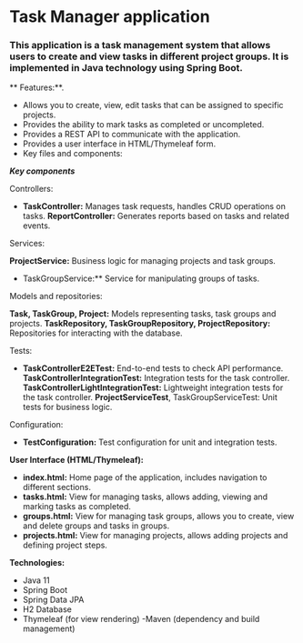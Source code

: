 # Task Manager application

### This application is a task management system that allows users to create and view tasks in different project groups. It is implemented in Java technology using Spring Boot.

** Features:**.

* Allows you to create, view, edit tasks that can be assigned to specific projects.
* Provides the ability to mark tasks as completed or uncompleted.
* Provides a REST API to communicate with the application.
* Provides a user interface in HTML/Thymeleaf form.
* Key files and components:

***Key components***

Controllers:

* **TaskController:** Manages task requests, handles CRUD operations on tasks.
**ReportController:** Generates reports based on tasks and related events.

Services:

**ProjectService:** Business logic for managing projects and task groups.
* TaskGroupService:** Service for manipulating groups of tasks.

Models and repositories:

**Task, TaskGroup, Project:** Models representing tasks, task groups and projects.
**TaskRepository, TaskGroupRepository, ProjectRepository:** Repositories for interacting with the database.

Tests:

* **TaskControllerE2ETest:** End-to-end tests to check API performance.
**TaskControllerIntegrationTest:** Integration tests for the task controller.
**TaskControllerLightIntegrationTest:** Lightweight integration tests for the task controller.
**ProjectServiceTest**, TaskGroupServiceTest: Unit tests for business logic.


Configuration:

* **TestConfiguration:** Test configuration for unit and integration tests.

**User Interface (HTML/Thymeleaf):**

* **index.html:** Home page of the application, includes navigation to different sections.
* **tasks.html:** View for managing tasks, allows adding, viewing and marking tasks as completed.
* **groups.html:** View for managing task groups, allows you to create, view and delete groups and tasks in groups.
* **projects.html:** View for managing projects, allows adding projects and defining project steps.

**Technologies:**

* Java 11
* Spring Boot
* Spring Data JPA
* H2 Database
* Thymeleaf (for view rendering)
-Maven (dependency and build management)
